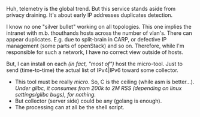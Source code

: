 Huh, telemetry is the global trend.
But this service stands aside from privacy draining. It's about early IP addresses duplicates detection.

I know no one "silver bullet" working on all topologies. This one implies the intranet with m.b. thouthands hosts across the number of vlan's.
There can appear duplicates. E.g. due to split-brain in CARP, or defective IP management (some parts of openStack) and so on.
Therefore, while I'm responsible for such a network, I have no correct view outside of hosts.

But, I can install on each _(in fact, "most of")_ host the micro-tool.
Just to send (time-to-time) the actual list of IPv4|IPv6 toward some collector.
* This tool must be really *micro*. So, C is the ceiling (while asm is better…).
_Under glibc, it consumes from 200k to 2M RSS (depending on linux settings/glibc bugs), for nothing._
* But collector (server side) could be any (golang is enough).
* The processing can at all be the shell script.
